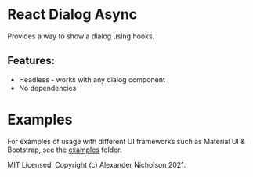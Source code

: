 # React Dialog Async

Provides a way to show a dialog using hooks.

## Features:
* Headless - works with any dialog component
* No dependencies 

# Examples
For examples of usage with different UI frameworks such as Material UI & Bootstrap, see the [examples](/https://github.com/alexn400/react-dialog-async/tree/main/examples) folder.

MIT Licensed. Copyright (c) Alexander Nicholson 2021.
